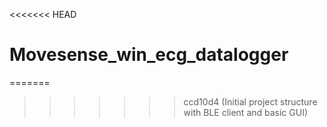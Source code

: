 <<<<<<< HEAD
# Movesense_win_ecg_datalogger
=======
 
>>>>>>> ccd10d4 (Initial project structure with BLE client and basic GUI)
